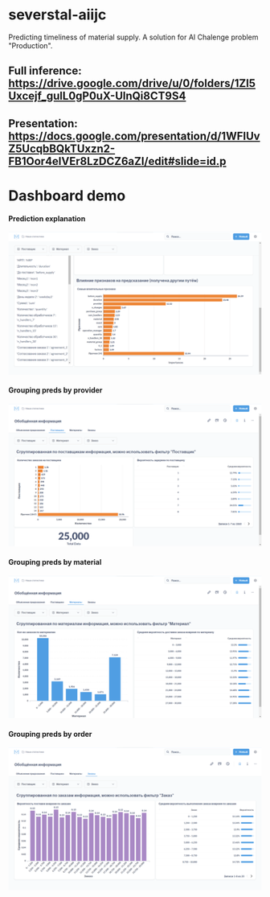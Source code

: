 # severstal-aiijc
Predicting timeliness of material supply. A solution for AI Chalenge problem "Production".

## Full inference: https://drive.google.com/drive/u/0/folders/1ZI5Uxcejf_gulL0gP0uX-UlnQi8CT9S4

## Presentation: https://docs.google.com/presentation/d/1WFIUvZ5UcqbBQkTUxzn2-FB1Oor4eIVEr8LzDCZ6aZI/edit#slide=id.p

# Dashboard demo
#### Prediction explanation
![Prediction explanation](https://github.com/0STG0T/severstal-aiijc/blob/main/images/%D0%A1%D0%BD%D0%B8%D0%BC%D0%BE%D0%BA%20%D1%8D%D0%BA%D1%80%D0%B0%D0%BD%D0%B0%202023-10-23%20213410.png)

#### Grouping preds by provider
![Grouping preds by provider](https://github.com/0STG0T/severstal-aiijc/blob/main/images/%D0%A1%D0%BD%D0%B8%D0%BC%D0%BE%D0%BA%20%D1%8D%D0%BA%D1%80%D0%B0%D0%BD%D0%B0%202023-10-23%20213421.png)

#### Grouping preds by material
![Grouping preds by material](https://github.com/0STG0T/severstal-aiijc/blob/main/images/%D0%A1%D0%BD%D0%B8%D0%BC%D0%BE%D0%BA%20%D1%8D%D0%BA%D1%80%D0%B0%D0%BD%D0%B0%202023-10-23%20213426.png)

#### Grouping preds by order
![Grouping preds by order](https://github.com/0STG0T/severstal-aiijc/blob/main/images/%D0%A1%D0%BD%D0%B8%D0%BC%D0%BE%D0%BA%20%D1%8D%D0%BA%D1%80%D0%B0%D0%BD%D0%B0%202023-10-23%20213430.png)
